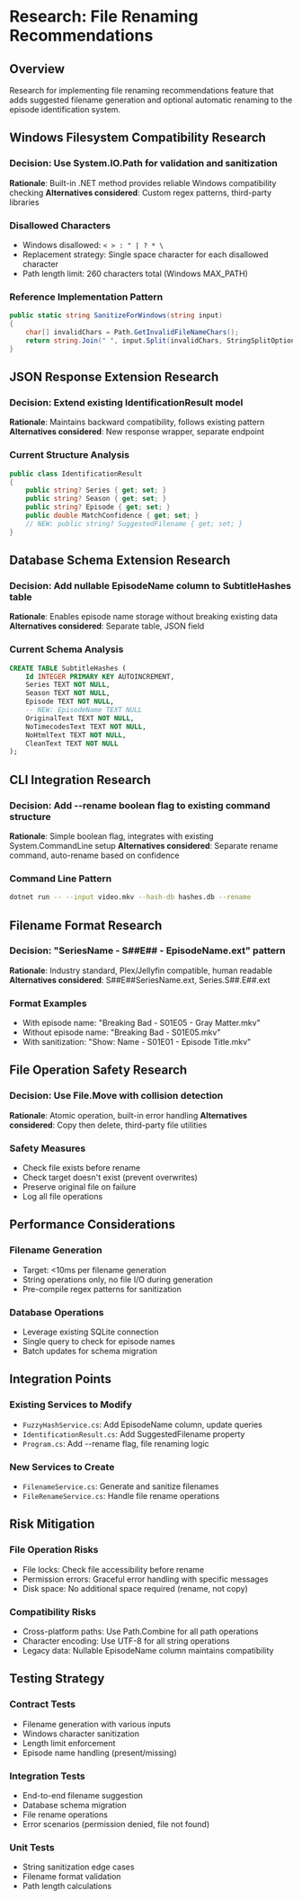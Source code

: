 # Research: File Renaming Recommendations

## Overview

Research for implementing file renaming recommendations feature that adds suggested filename generation and optional automatic renaming to the episode identification system.

## Windows Filesystem Compatibility Research

### Decision: Use System.IO.Path for validation and sanitization
**Rationale**: Built-in .NET method provides reliable Windows compatibility checking
**Alternatives considered**: Custom regex patterns, third-party libraries

### Disallowed Characters
- Windows disallowed: `< > : " | ? * \`
- Replacement strategy: Single space character for each disallowed character
- Path length limit: 260 characters total (Windows MAX_PATH)

### Reference Implementation Pattern
```csharp
public static string SanitizeForWindows(string input)
{
    char[] invalidChars = Path.GetInvalidFileNameChars();
    return string.Join(" ", input.Split(invalidChars, StringSplitOptions.RemoveEmptyEntries));
}
```

## JSON Response Extension Research

### Decision: Extend existing IdentificationResult model
**Rationale**: Maintains backward compatibility, follows existing pattern
**Alternatives considered**: New response wrapper, separate endpoint

### Current Structure Analysis
```csharp
public class IdentificationResult
{
    public string? Series { get; set; }
    public string? Season { get; set; }
    public string? Episode { get; set; }
    public double MatchConfidence { get; set; }
    // NEW: public string? SuggestedFilename { get; set; }
}
```

## Database Schema Extension Research

### Decision: Add nullable EpisodeName column to SubtitleHashes table
**Rationale**: Enables episode name storage without breaking existing data
**Alternatives considered**: Separate table, JSON field

### Current Schema Analysis
```sql
CREATE TABLE SubtitleHashes (
    Id INTEGER PRIMARY KEY AUTOINCREMENT,
    Series TEXT NOT NULL,
    Season TEXT NOT NULL,
    Episode TEXT NOT NULL,
    -- NEW: EpisodeName TEXT NULL
    OriginalText TEXT NOT NULL,
    NoTimecodesText TEXT NOT NULL,
    NoHtmlText TEXT NOT NULL,
    CleanText TEXT NOT NULL
);
```

## CLI Integration Research

### Decision: Add --rename boolean flag to existing command structure
**Rationale**: Simple boolean flag, integrates with existing System.CommandLine setup
**Alternatives considered**: Separate rename command, auto-rename based on confidence

### Command Line Pattern
```bash
dotnet run -- --input video.mkv --hash-db hashes.db --rename
```

## Filename Format Research

### Decision: "SeriesName - S##E## - EpisodeName.ext" pattern
**Rationale**: Industry standard, Plex/Jellyfin compatible, human readable
**Alternatives considered**: S##E##SeriesName.ext, Series.S##.E##.ext

### Format Examples
- With episode name: "Breaking Bad - S01E05 - Gray Matter.mkv"
- Without episode name: "Breaking Bad - S01E05.mkv"
- With sanitization: "Show: Name - S01E01 - Episode  Title.mkv"

## File Operation Safety Research

### Decision: Use File.Move with collision detection
**Rationale**: Atomic operation, built-in error handling
**Alternatives considered**: Copy then delete, third-party file utilities

### Safety Measures
- Check file exists before rename
- Check target doesn't exist (prevent overwrites)
- Preserve original file on failure
- Log all file operations

## Performance Considerations

### Filename Generation
- Target: <10ms per filename generation
- String operations only, no file I/O during generation
- Pre-compile regex patterns for sanitization

### Database Operations
- Leverage existing SQLite connection
- Single query to check for episode names
- Batch updates for schema migration

## Integration Points

### Existing Services to Modify
- `FuzzyHashService.cs`: Add EpisodeName column, update queries
- `IdentificationResult.cs`: Add SuggestedFilename property
- `Program.cs`: Add --rename flag, file renaming logic

### New Services to Create
- `FilenameService.cs`: Generate and sanitize filenames
- `FileRenameService.cs`: Handle file rename operations

## Risk Mitigation

### File Operation Risks
- File locks: Check file accessibility before rename
- Permission errors: Graceful error handling with specific messages
- Disk space: No additional space required (rename, not copy)

### Compatibility Risks
- Cross-platform paths: Use Path.Combine for all path operations
- Character encoding: Use UTF-8 for all string operations
- Legacy data: Nullable EpisodeName column maintains compatibility

## Testing Strategy

### Contract Tests
- Filename generation with various inputs
- Windows character sanitization
- Length limit enforcement
- Episode name handling (present/missing)

### Integration Tests
- End-to-end filename suggestion
- Database schema migration
- File rename operations
- Error scenarios (permission denied, file not found)

### Unit Tests
- String sanitization edge cases
- Filename format validation
- Path length calculations

